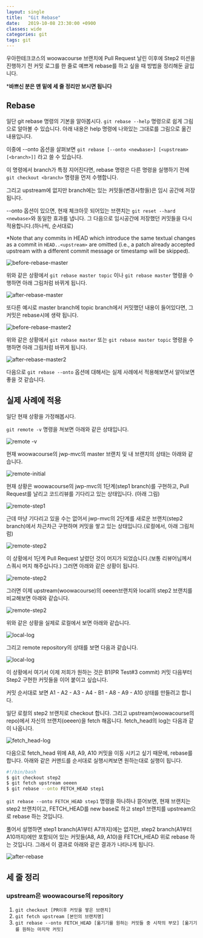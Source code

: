 ```yaml
---
layout: single
title:  "Git Rebase"
date:   2019-10-08 23:30:00 +0900
classes: wide
categories: git
tags: git
---
```


우아한테크코스의 woowacourse 브랜치에 Pull Request 날린 이후에 Step2 미션을 진행하기 전 커밋 로그를 한 줄로 예쁘게 rebase를 하고 싶을 때 방법을 정리해둔 글입니다.

***바쁘신 분은 맨 밑에 세 줄 정리만 보시면 됩니다**

## Rebase

일단 git rebase 명령의 기본을 알아봅시다. `git rebase --help` 명령으로 쉽게 그림으로 알아볼 수 있습니다. 아래 내용은 help 명령에 나와있는 그대로를 그림으로 옮긴 내용입니다.

이중에 --onto 옵션을 살펴보면 `git rebase [--onto <newbase>] [<upstream> [<branch>]]` 라고 쓸 수 있습니다.

이 명령에서 branch가 특정 지어진다면, rebase 명령은 다른 명령을 실행하기 전에 `git checkout <branch>` 명령을 먼저 수행합니다.

그리고 upstream에 없지만 branch에는 있는 커밋들(변경사항들)은 임시 공간에 저장됩니다.

--onto 옵션이 있으면, 현재 체크아웃 되어있는 브랜치는 `git reset --hard <newbase>`와 동일한 효과를 냅니다. 그 다음으로 임시공간에 저장했던 커밋들을 다시 적용합니다.(하나씩, 순서대로)

*Note that any commits in HEAD which introduce the same textual changes as a commit in `HEAD..<upstream>` are omitted (i.e., a patch already accepted upstream with a different commit message or timestamp will be skipped).

![before-rebase-master](/assets/img/rebase/rebase-master.png)

위와 같은 상황에서 `git rebase master topic` 이나 `git rebase master` 명령을 수행하면 아래 그림처럼 바뀌게 됩니다.

![after-rebase-master](/assets/img/rebase/after-rebase-master.png)

또다른 예시로 master branch에 topic branch에서 커밋했던 내용이 들어있다면, 그 커밋은 rebase시에 생략 됩니다.

![before-rebase-master2](/assets/img/rebase/rebase-master-ex2.png)

위와 같은 상황에서 `git rebase master` 또는 `git rebase master topic` 명령을 수행하면 아래 그림처럼 바뀌게 됩니다.

![after-rebase-master2](/assets/img/rebase/after-rebase-master-ex2.png)

다음으로 `git rebase --onto` 옵션에 대해서는 실제 사례에서 적용해보면서 알아보면 좋을 것 같습니다.

## 실제 사례에 적용

일단 현재 상황을 가정해봅시다.

`git remote -v` 명령을 쳐보면 아래와 같은 상태입니다.

![remote -v](/assets/img/rebase/remote.png)

 현재 woowacourse의 jwp-mvc의 master 브랜치 및 내 브랜치의 상태는 아래와 같습니다.

![remote-initial](/assets/img/rebase/remote-initial.png)

현재 상황은 woowacourse의 jwp-mvc의 1단계(step1 branch)를 구현하고, Pull Request를 날리고 코드리뷰를 기다리고 있는 상태입니다. (아래 그림)

![remote-step1](/assets/img/rebase/remote-my-step1.png)

근데 마냥 기다리고 있을 수는 없어서 jwp-mvc의 2단계를 새로운 브랜치(step2 branch)에서 차근차근 구현하며 커밋을 쌓고 있는 상태입니다.(로컬에서, 아래 그림처럼)

![remote-step2](/assets/img/rebase/local-step2.png)

이 상황에서 1단계 Pull Request 날렸던 것이 머지가 되었습니다.(보통 리뷰어님께서 스쿼시 머지 해주십니다.) 그러면 아래와 같은 상황이 됩니다.

![remote-step2](/assets/img/rebase/after-merge.png)

그러면 이제 upstream(woowacourse)의 oeeen브랜치와 local의 step2 브랜치를 비교해보면 아래와 같습니다.

![remote-step2](/assets/img/rebase/after-merge-step2.png)

위와 같은 상황을 실제로 로컬에서 보면 아래와 같습니다.

![local-log](/assets/img/rebase/local-log.png)

그리고 remote repository의 상태를 보면 다음과 같습니다.

![local-log](/assets/img/rebase/merge-remote.png)

이 상황에서 여기서 이제 저희가 원하는 것은 B1(PR Test#3 commit) 커밋 다음부터 Step2 구현한 커밋들을 이어 붙이고 싶습니다.

커밋 순서대로 보면 A1 - A2 - A3 - A4 - B1 - A8 - A9 - A10 상태를 만들려고 합니다.

일단 로컬의 step2 브랜치로 checkout 합니다. 그리고 upstream(woowacourse의 repo)에서 자신의 브랜치(oeeen)을 fetch 해옵니다. fetch_head의 log는 다음과 같이 나옵니다.

![fetch_head-log](/assets/img/rebase/fetch_head-log.png)

다음으로 fetch_head 위에 A8, A9, A10 커밋을 이동 시키고 싶기 때문에, rebase를 합니다. 아래와 같은 커맨드를 순서대로 실행시켜보면 원하는대로 실행이 됩니다.

```bash
#!/bin/bash
$ git checkout step2
$ git fetch upstream oeeen
$ git rebase --onto FETCH_HEAD step1
```

`git rebase --onto FETCH_HEAD step1` 명령을 하나하나 뜯어보면, 현재 브랜치는 step2 브랜치이고, FETCH_HEAD를 new base로 하고 step1 브랜치를 upstream으로 rebase 하는 것입니다.

풀어서 설명하면 step1 branch(A1부터 A7까지)에는 없지만, step2 branch(A1부터 A10까지)에만 포함되어 있는 커밋들(A8, A9, A10)을 FETCH_HEAD 위로 rebase 하는 것입니다. 그래서 이 결과로 아래와 같은 결과가 나타나게 됩니다.

![after-rebase](/assets/img/rebase/after-rebase.png)

## 세 줄 정리

### upstream은 woowacourse의 repository

1. `git checkout [PR이후 커밋을 쌓은 브랜치]`
2. `git fetch upstream [본인의 브랜치명]`
3. `git rebase --onto FETCH_HEAD [옮기기를 원하는 커밋들 중 시작의 부모] [옮기기를 원하는 마지막 커밋]`
